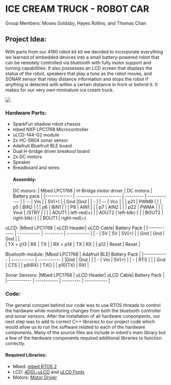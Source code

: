 # ICE CREAM TRUCK  - ROBOT CAR
  Group Members: Moses Goldsby, Hayes Rollins, and Thomas Chan



## Project Idea:

  With parts from our 4180 robot kit kit we decided to incorporate everything we learned of embedded devices  into a small  battery-powered robot that can be remotely controlled via bluetooth with fully motor support and  turning capabilities. It also possesses an LCD screen that displays the status of the robot, speakers that play a tune as the robot moves, and SONAR sensor that relay distance information and stops the robot if anything is detected with within a certain distance in front or behind it. It makes for our very own mininature ice cream truck.


![
](https://github.com/Juanyeas/ECE4180_Final/blob/f79e559e1e9e1f96313151d9817af8d4ba31d226/Picture1.jpg)


### Hardware Parts:
- SparkFun shadow robot chassis
- mbed NXP LPC1768 Microcontroller
- uLCD-144-G2 module
- 2x HC-SR04 sonar sensor
- Adafruit Bluefruit BLE board
- Dual H-bridge driver breakout board
-  2x DC motors
- Speaker
- Breadboard and wires
  #### Assembly:
  DC motors:
  | Mbed LPC1768 | H-Bridge motor driver  | DC motors | Battery pack |
  |------------- | ---------------------- | --------- | ------------ |
  | -- | Vm | |  5V(+) | 
  | Gnd |Gnd | | - | 
  | -- | Vcc | |
  | p21 | PWMB | |
  | p5 | BIN2 | |
  | p6 | BIN1 | |
  | P8 | AIN1 | |
  | p7 | AIN2 | |
  | p22 | PWMA | |
  | Vout | /STBY | |
  | | AOUT1 | left-red(+)
  | | AOUT2 | left-blk(-)
  | | BOUT2 | right-blk(-)
  | | BOUT1 | right-red(+)

uLCD:
|Mbed LPC1768 | uLCD  Header| uLCD Cable| Battery Pack |
|------------ | ----------- | --------- | ----------- |
| - | 5V | 5V | 5V(+) |
| Gnd | Gnd | Gnd | |  
| TX = p13 | RX | TX |
| RX = p14 | TX | RX |
| p12 | Reset | Reset | 

Bluetooth module:
|Mbed LPC1768 | Adafruit BLE| Battery Pack |
|------------ | ----------- |  ----------- |
|Gnd | Gnd | | 
| - | Vin | 5V(+) |
| - | RTS | |
| Gnd | CTS | 
| p9(RX) | TXO |
| p10(TX) | RXI |

Sonar Sensors:
|Mbed LPC1768 | uLCD  Header| uLCD Cable| Battery Pack |
|------------ | ----------- | --------- | ----------- |


### Code:
The general concpet behind our code was to use RTOS threads to control the hardware while monitoring changes from both the bluetooth controller and sonar sensors. After the  installation of all hardware conponpents, our next step was to add to correct C++ libraries to our project code which would allow us to run the software related to each of the hardware components. Many of the source files are include in mbed's main library but a few of the hardware components required additional libraries to function correctly.
#### Required Libraries:
  - Mbed: [mbed RTOS 2](http://mbed.org/users/mbed_official/code/mbed-rtos/#ee87e782d34f)
  - LCD: [4DGL-uLCD](https://os.mbed.com/users/4180_1/code/4DGL-uLCD-SE/#2cb1845d768165993c6c4e2f245a16ea983a8c1f) and [uLCD Fonts](http://mbed.org/users/dreschpe/code/LCD_fonts/#d0b7d7bf1f56)
  - Motors: [Motor Drvier](https://os.mbed.com/users/littlexc/code/Motordriver/#3110b9209d3ccd8b17a42e80102592979dbcc549)

    

